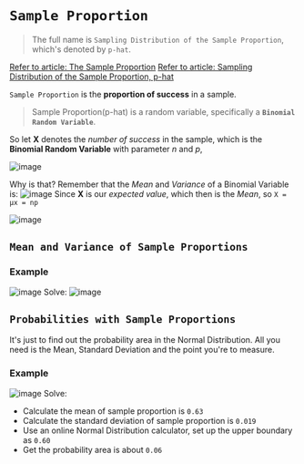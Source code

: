 # `Sample Proportion`
> The full name is `Sampling Distribution of the Sample Proportion`, which's denoted by `p-hat`.

[Refer to article: The Sample Proportion](http://www.stat.wmich.edu/s216/book/node68.html)
[Refer to article: Sampling Distribution of the Sample Proportion, p-hat](http://bolt.mph.ufl.edu/6050-6052/module-9/sampling-distribution-of-p-hat/)


`Sample Proportion` is the **proportion of success** in a sample.

> Sample Proportion(p-hat) is a random variable, 
specifically a **`Binomial Random Variable`**. 

So let **X** denotes the _number of success_ in the sample, which is the **Binomial Random Variable** with parameter _n_ and _p_,

![image](https://user-images.githubusercontent.com/14041622/45015015-fd671c00-b052-11e8-8e34-c9221d66c217.png)

Why is that?
Remember that the _Mean_ and _Variance_ of a Binomial Variable is:
![image](https://user-images.githubusercontent.com/14041622/45015847-84b58f00-b055-11e8-84db-c22a022aec98.png)
Since **X** is our _expected value_, which then is the _Mean_, so `X = μx = np`

![image](https://user-images.githubusercontent.com/14041622/45016250-abc09080-b056-11e8-8ebf-ae94ccf87349.png)


## `Mean and Variance of Sample Proportions`

### Example
![image](https://user-images.githubusercontent.com/14041622/44943253-d1029400-adf5-11e8-8a1d-bbd9dc284c00.png)
Solve:
![image](https://user-images.githubusercontent.com/14041622/44943301-99e0b280-adf6-11e8-8d9d-bdc6a323d8e3.png)



## `Probabilities with Sample Proportions`

It's just to find out the probability area in the Normal Distribution.
All you need is the Mean, Standard Deviation and the point you're to measure.

### Example
![image](https://user-images.githubusercontent.com/14041622/44943403-833b5b00-adf8-11e8-8449-f372641e9777.png)
Solve:
- Calculate the mean of sample proportion is `0.63`
- Calculate the standard deviation of sample proportion is `0.019`
- Use an online Normal Distribution calculator, set up the upper boundary as `0.60`
- Get the probability area is about `0.06`
